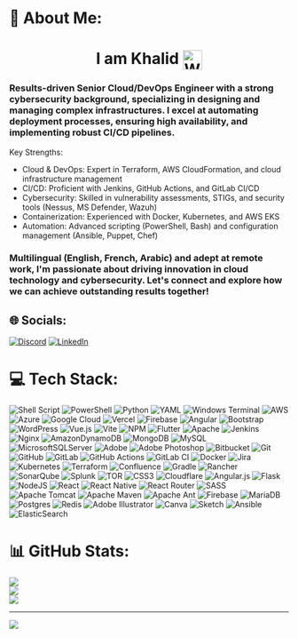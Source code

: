 # 💫 About Me:
<div align="center">
    <h1>I am Khalid <img src="https://raw.githubusercontent.com/Tarikul-Islam-Anik/Animated-Fluent-Emojis/master/Emojis/Hand%20gestures/Waving%20Hand.png" alt="Waving Hand" width="35" height="35" style="vertical-align: middle;"/></h1></div>
    <div align="Left"><h3>Results-driven Senior Cloud/DevOps Engineer with a strong cybersecurity background, specializing in designing and managing complex infrastructures. I excel at automating deployment processes, ensuring high availability, and implementing robust CI/CD pipelines.</h3>

Key Strengths:

 - Cloud & DevOps: Expert in Terraform, AWS CloudFormation, and cloud infrastructure management
 - CI/CD: Proficient with Jenkins, GitHub Actions, and GitLab CI/CD
 - Cybersecurity: Skilled in vulnerability assessments, STIGs, and security tools (Nessus, MS Defender, Wazuh)
 - Containerization: Experienced with Docker, Kubernetes, and AWS EKS
 - Automation: Advanced scripting (PowerShell, Bash) and configuration management (Ansible, Puppet, Chef)

<h3>Multilingual (English, French, Arabic) and adept at remote work, I'm passionate about driving innovation in cloud technology and cybersecurity. Let's connect and explore how we can achieve outstanding results together!</h3>
</div>

<!--- 🔭 I’m currently working at [Booz Allen Hamilton](https://www.boozallen.com/) as a DevSecOps professional.
- 🛠️ I specialize in **Security Architecture**, **Automated Security Testing**, and **Vulnerability Management**.
 - 💼 Check out my professional journey on [LinkedIn](https://www.linkedin.com/in/khalid-houbate/).
- 📝 I occasionally share insights and write-ups on CTFs at [GitBook](https://sumanroy.gitbook.io/).
- 💬 Ask me anything about **Hacking, Cybersecurity, or Motivation**—I'm here to help!
- 📫 Connect with me on [Instagram](https://www.instagram.com/safianikhalid/). 
- 📝 I’m passionate about continuous learning and sharing knowledge with the community.-->


## 🌐 Socials:
[![Discord](https://img.shields.io/badge/Discord-%237289DA.svg?logo=discord&logoColor=white)](https://discordapp.com/users/khoubate) 
[![LinkedIn](https://img.shields.io/badge/LinkedIn-%230077B5.svg?logo=linkedin&logoColor=white)](https://linkedin.com/in/khalid-houbate/) 
<!-- [![Pinterest](https://img.shields.io/badge/Pinterest-%23E60023.svg?logo=Pinterest&logoColor=white)](https://pinterest.com/https://www.linkedin.com/in/khalid-houbate/) 
[![Reddit](https://img.shields.io/badge/Reddit-%23FF4500.svg?logo=Reddit&logoColor=white)](https://reddit.com/user/https://www.linkedin.com/in/khalid-houbate/) 
[![Stack Overflow](https://img.shields.io/badge/-Stackoverflow-FE7A16?logo=stack-overflow&logoColor=white)](https://stackoverflow.com/users/https://www.linkedin.com/in/khalid-houbate/) 
[![Codepen](https://img.shields.io/badge/Codepen-000000?style=for-the-badge&logo=codepen&logoColor=white)](https://codepen.io/https://www.linkedin.com/in/khalid-houbate/)  -->

# 💻 Tech Stack:
![Shell Script](https://img.shields.io/badge/shell_script-%23121011.svg?style=plastic&logo=gnu-bash&logoColor=white) ![PowerShell](https://img.shields.io/badge/PowerShell-%235391FE.svg?style=plastic&logo=powershell&logoColor=white) ![Python](https://img.shields.io/badge/python-3670A0?style=plastic&logo=python&logoColor=ffdd54) ![YAML](https://img.shields.io/badge/yaml-%23ffffff.svg?style=plastic&logo=yaml&logoColor=151515) ![Windows Terminal](https://img.shields.io/badge/Windows%20Terminal-%234D4D4D.svg?style=plastic&logo=windows-terminal&logoColor=white) ![AWS](https://img.shields.io/badge/AWS-%23FF9900.svg?style=plastic&logo=amazon-aws&logoColor=white) ![Azure](https://img.shields.io/badge/azure-%230072C6.svg?style=plastic&logo=microsoftazure&logoColor=white) ![Google Cloud](https://img.shields.io/badge/GoogleCloud-%234285F4.svg?style=plastic&logo=google-cloud&logoColor=white) ![Vercel](https://img.shields.io/badge/vercel-%23000000.svg?style=plastic&logo=vercel&logoColor=white) ![Firebase](https://img.shields.io/badge/firebase-%23039BE5.svg?style=plastic&logo=firebase) ![Angular](https://img.shields.io/badge/angular-%23DD0031.svg?style=plastic&logo=angular&logoColor=white) ![Bootstrap](https://img.shields.io/badge/bootstrap-%238511FA.svg?style=plastic&logo=bootstrap&logoColor=white) ![WordPress](https://img.shields.io/badge/WordPress-%23117AC9.svg?style=plastic&logo=WordPress&logoColor=white) ![Vue.js](https://img.shields.io/badge/vue.js-%2335495e.svg?style=plastic&logo=vuedotjs&logoColor=%234FC08D) ![Vite](https://img.shields.io/badge/vite-%23646CFF.svg?style=plastic&logo=vite&logoColor=white) ![NPM](https://img.shields.io/badge/NPM-%23CB3837.svg?style=plastic&logo=npm&logoColor=white) ![Flutter](https://img.shields.io/badge/Flutter-%2302569B.svg?style=plastic&logo=Flutter&logoColor=white) ![Apache](https://img.shields.io/badge/apache-%23D42029.svg?style=plastic&logo=apache&logoColor=white) ![Jenkins](https://img.shields.io/badge/jenkins-%232C5263.svg?style=plastic&logo=jenkins&logoColor=white) ![Nginx](https://img.shields.io/badge/nginx-%23009639.svg?style=plastic&logo=nginx&logoColor=white) ![AmazonDynamoDB](https://img.shields.io/badge/Amazon%20DynamoDB-4053D6?style=plastic&logo=Amazon%20DynamoDB&logoColor=white) ![MongoDB](https://img.shields.io/badge/MongoDB-%234ea94b.svg?style=plastic&logo=mongodb&logoColor=white) ![MySQL](https://img.shields.io/badge/mysql-4479A1.svg?style=plastic&logo=mysql&logoColor=white) ![MicrosoftSQLServer](https://img.shields.io/badge/Microsoft%20SQL%20Server-CC2927?style=plastic&logo=microsoft%20sql%20server&logoColor=white) ![Adobe](https://img.shields.io/badge/adobe-%23FF0000.svg?style=plastic&logo=adobe&logoColor=white) ![Adobe Photoshop](https://img.shields.io/badge/adobe%20photoshop-%2331A8FF.svg?style=plastic&logo=adobe%20photoshop&logoColor=white) ![Bitbucket](https://img.shields.io/badge/bitbucket-%230047B3.svg?style=plastic&logo=bitbucket&logoColor=white) ![Git](https://img.shields.io/badge/git-%23F05033.svg?style=plastic&logo=git&logoColor=white) ![GitHub](https://img.shields.io/badge/github-%23121011.svg?style=plastic&logo=github&logoColor=white) ![GitLab](https://img.shields.io/badge/gitlab-%23181717.svg?style=plastic&logo=gitlab&logoColor=white) ![GitHub Actions](https://img.shields.io/badge/github%20actions-%232671E5.svg?style=plastic&logo=githubactions&logoColor=white) ![GitLab CI](https://img.shields.io/badge/gitlab%20CI-%23181717.svg?style=plastic&logo=gitlab&logoColor=white) ![Docker](https://img.shields.io/badge/docker-%230db7ed.svg?style=plastic&logo=docker&logoColor=white) ![Jira](https://img.shields.io/badge/jira-%230A0FFF.svg?style=plastic&logo=jira&logoColor=white) ![Kubernetes](https://img.shields.io/badge/kubernetes-%23326ce5.svg?style=plastic&logo=kubernetes&logoColor=white) ![Terraform](https://img.shields.io/badge/terraform-%235835CC.svg?style=plastic&logo=terraform&logoColor=white) ![Confluence](https://img.shields.io/badge/confluence-%23172BF4.svg?style=plastic&logo=confluence&logoColor=white) ![Gradle](https://img.shields.io/badge/Gradle-02303A.svg?style=plastic&logo=Gradle&logoColor=white) ![Rancher](https://img.shields.io/badge/rancher-%230075A8.svg?style=plastic&logo=rancher&logoColor=white) ![SonarQube](https://img.shields.io/badge/SonarQube-black?style=plastic&logo=sonarqube&logoColor=4E9BCD) ![Splunk](https://img.shields.io/badge/splunk-%23000000.svg?style=plastic&logo=splunk&logoColor=white) ![TOR](https://img.shields.io/badge/tor-%237E4798.svg?style=plastic&logo=tor-project&logoColor=white) ![CSS3](https://img.shields.io/badge/css3-%231572B6.svg?style=plastic&logo=css3&logoColor=white) ![Cloudflare](https://img.shields.io/badge/Cloudflare-F38020?style=plastic&logo=Cloudflare&logoColor=white) ![Angular.js](https://img.shields.io/badge/angular.js-%23E23237.svg?style=plastic&logo=angularjs&logoColor=white) ![Flask](https://img.shields.io/badge/flask-%23000.svg?style=plastic&logo=flask&logoColor=white) ![NodeJS](https://img.shields.io/badge/node.js-6DA55F?style=plastic&logo=node.js&logoColor=white) ![React](https://img.shields.io/badge/react-%2320232a.svg?style=plastic&logo=react&logoColor=%2361DAFB) ![React Native](https://img.shields.io/badge/react_native-%2320232a.svg?style=plastic&logo=react&logoColor=%2361DAFB) ![React Router](https://img.shields.io/badge/React_Router-CA4245?style=plastic&logo=react-router&logoColor=white) ![SASS](https://img.shields.io/badge/SASS-hotpink.svg?style=plastic&logo=SASS&logoColor=white) ![Apache Tomcat](https://img.shields.io/badge/apache%20tomcat-%23F8DC75.svg?style=plastic&logo=apache-tomcat&logoColor=black) ![Apache Maven](https://img.shields.io/badge/Apache%20Maven-C71A36?style=plastic&logo=Apache%20Maven&logoColor=white) ![Apache Ant](https://img.shields.io/badge/Apache%20Ant-A81C7D?style=plastic&logo=Apache%20Ant&logoColor=white) ![Firebase](https://img.shields.io/badge/firebase-a08021?style=plastic&logo=firebase&logoColor=ffcd34) ![MariaDB](https://img.shields.io/badge/MariaDB-003545?style=plastic&logo=mariadb&logoColor=white) ![Postgres](https://img.shields.io/badge/postgres-%23316192.svg?style=plastic&logo=postgresql&logoColor=white) ![Redis](https://img.shields.io/badge/redis-%23DD0031.svg?style=plastic&logo=redis&logoColor=white) ![Adobe Illustrator](https://img.shields.io/badge/adobe%20illustrator-%23FF9A00.svg?style=plastic&logo=adobe%20illustrator&logoColor=white) ![Canva](https://img.shields.io/badge/Canva-%2300C4CC.svg?style=plastic&logo=Canva&logoColor=white) ![Sketch](https://img.shields.io/badge/Sketch-FFB387?style=plastic&logo=sketch&logoColor=black) ![Ansible](https://img.shields.io/badge/ansible-%231A1918.svg?style=plastic&logo=ansible&logoColor=white) ![ElasticSearch](https://img.shields.io/badge/-ElasticSearch-005571?style=plastic&logo=elasticsearch)
# 📊 GitHub Stats:
![](https://github-readme-stats.vercel.app/api?username=khoubate&theme=vision-friendly-dark&hide_border=false&include_all_commits=true&count_private=false)<br/>
![](https://github-readme-streak-stats.herokuapp.com/?user=khoubate&theme=vision-friendly-dark&hide_border=false)<br/>
![](https://github-readme-stats.vercel.app/api/top-langs/?username=khoubate&theme=vision-friendly-dark&hide_border=false&include_all_commits=true&count_private=false&layout=compact)

---
[![](https://visitcount.itsvg.in/api?id=khoubate&icon=10&color=1)](https://visitcount.itsvg.in)

  <!-- ## 💰 You can help me by Donating
  [![BuyMeACoffee](https://img.shields.io/badge/Buy%20Me%20a%20Coffee-ffdd00?style=for-the-badge&logo=buy-me-a-coffee&logoColor=black)](https://buymeacoffee.com/Later) [![PayPal](https://img.shields.io/badge/PayPal-00457C?style=for-the-badge&logo=paypal&logoColor=white)](https://paypal.me/Later) 
  [![Patreon](https://img.shields.io/badge/Patreon-F96854?style=for-the-badge&logo=patreon&logoColor=white)](https://patreon.com/Later) 
  [![Ko-Fi](https://img.shields.io/badge/Ko--fi-F16061?style=for-the-badge&logo=ko-fi&logoColor=white)](https://ko-fi.com/Later)  -->

  

